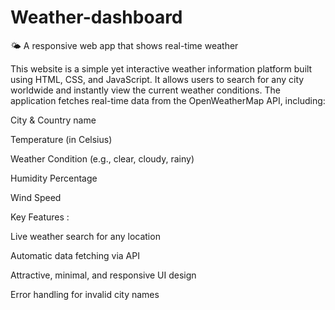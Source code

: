 # Weather-dashboard
🌤 A responsive web app that shows real-time weather

This website is a simple yet interactive weather information platform built using HTML, CSS, and JavaScript. It allows users to search for any city worldwide and instantly view the current weather conditions. The application fetches real-time data from the OpenWeatherMap API, including:


City & Country name

Temperature (in Celsius)

Weather Condition (e.g., clear, cloudy, rainy)

Humidity Percentage

Wind Speed


Key Features : 

Live weather search for any location

Automatic data fetching via API

Attractive, minimal, and responsive UI design

Error handling for invalid city names
